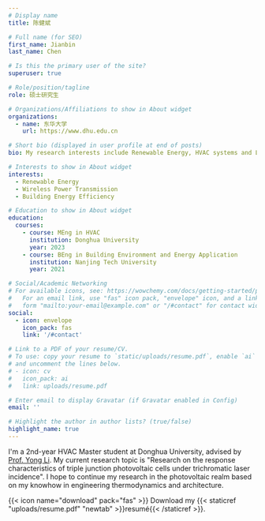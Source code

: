 ```yaml
---
# Display name
title: 陈健斌 

# Full name (for SEO)
first_name: Jianbin
last_name: Chen

# Is this the primary user of the site?
superuser: true

# Role/position/tagline
role: 硕士研究生

# Organizations/Affiliations to show in About widget
organizations:
  - name: 东华大学
    url: https://www.dhu.edu.cn

# Short bio (displayed in user profile at end of posts)
bio: My research interests include Renewable Energy, HVAC systems and Laser Power Transmission.

# Interests to show in About widget
interests:
  - Renewable Energy
  - Wireless Power Transmission
  - Building Energy Efficiency

# Education to show in About widget
education:
  courses:
    - course: MEng in HVAC
      institution: Donghua University
      year: 2023
    - course: BEng in Building Environment and Energy Application
      institution: Nanjing Tech University
      year: 2021

# Social/Academic Networking
# For available icons, see: https://wowchemy.com/docs/getting-started/page-builder/#icons
#   For an email link, use "fas" icon pack, "envelope" icon, and a link in the
#   form "mailto:your-email@example.com" or "/#contact" for contact widget.
social:
  - icon: envelope
    icon_pack: fas
    link: '/#contact'

# Link to a PDF of your resume/CV.
# To use: copy your resume to `static/uploads/resume.pdf`, enable `ai` icons in `params.yaml`,
# and uncomment the lines below.
# - icon: cv
#   icon_pack: ai
#   link: uploads/resume.pdf

# Enter email to display Gravatar (if Gravatar enabled in Config)
email: ''

# Highlight the author in author lists? (true/false)
highlight_name: true
---
```


I'm a 2nd-year HVAC Master student at Donghua University, advised by [Prof. Yong Li](https://env.dhu.edu.cn/2020/0921/c19728a252356/page.htm). My current research topic is "Research on the response characteristics of triple junction photovoltaic cells under trichromatic laser incidence". I hope to continue my research in the photovoltaic realm based on my knowhow in engineering thermodynamics and architecture.

{{< icon name="download" pack="fas" >}} Download my {{< staticref "uploads/resume.pdf" "newtab" >}}resumé{{< /staticref >}}.
